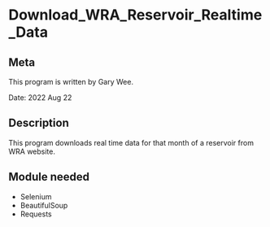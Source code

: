 # Download_WRA_Reservoir_Realtime_Data

## Meta
This program is written by Gary Wee.

Date: 2022 Aug 22

## Description

This program downloads real time data for that month of a reservoir from WRA website.

## Module needed

- Selenium
- BeautifulSoup
- Requests
